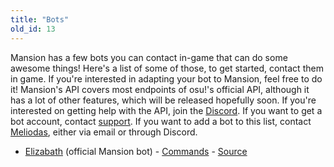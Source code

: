 ```yaml
---
title: "Bots"
old_id: 13
---
```

Mansion has a few bots you can contact in-game that can do some awesome things! Here's a list of some of those, to get started, contact them in game. If you're interested in adapting your bot to Mansion, feel free to do it! Mansion's API covers most endpoints of osu!'s official API, although it has a lot of other features, which will be released hopefully soon. If you're interested on getting help with the API, join the [Discord](https://discord.gg/EbbMmBR). If you want to get a bot account, contact [support](mailto:erencorn@gmail.com). If you want to add a bot to this list, contact [Meliodas](mailto:howl@osu.themansions.nl), either via email or through Discord.

* [Elizabath](https://osu.themansions.nl/?u=999) (official Mansion bot) - [Commands](https://osu.themansions.nl/index.php?p=16&id=4) - [Source](https://git.zxq.co/ripple/pep.py/src/master/constants/fokabotCommands.py)
